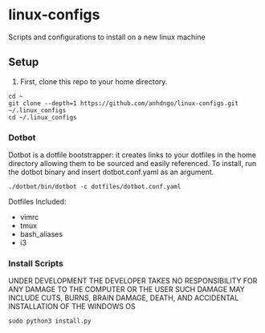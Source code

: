 # linux-configs
Scripts and configurations to install on a new linux machine
## Setup
1. First, clone this repo to your home directory.
```
cd ~
git clone --depth=1 https://github.com/anhdngo/linux-configs.git ~/.linux_configs 
cd ~/.linux_configs
```

### Dotbot
Dotbot is a dotfile bootstrapper: it creates links to your dotfiles in the home directory allowing them to be sourced and easily referenced. To install, run the dotbot binary and insert dotbot.conf.yaml as an argument.
```
./dotbot/bin/dotbot -c dotfiles/dotbot.conf.yaml
```
Dotfiles Included:
- vimrc
- tmux
- bash_aliases
- i3

### Install Scripts
UNDER DEVELOPMENT
THE DEVELOPER TAKES NO RESPONSIBILITY FOR ANY DAMAGE TO THE COMPUTER OR THE USER
SUCH DAMAGE MAY INCLUDE CUTS, BURNS, BRAIN DAMAGE, DEATH, AND ACCIDENTAL INSTALLATION OF THE WINDOWS OS
```
sudo python3 install.py
```
